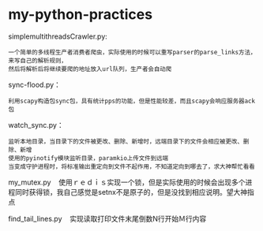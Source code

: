 # my-python-practices
  simplemultithreadsCrawler.py:
  
    一个简单的多线程生产者消费者爬虫，实际使用的时候可以重写parser的parse_links方法，来写自己的解析规则，
    然后将解析后将继续要爬的地址放入url队列，生产者会自动爬
    
  
  sync-flood.py：
  
    利用scapy构造包sync包，具有统计pps的功能，但是性能较差，而且scapy会响应服务器ack包
    
  watch_sync.py：
  
    监听本地目录，当目录下的文件被更改、删除、新增时，远端目录下的文件会相应被更改、删除、新增
    使用的pyinotify模块监听目录，paramkio上传文件到远端
    当变成守护进程时，将标准输出重定向到文件不起作用，不知道定向到哪去了，求大神帮忙看看
    
  my_mutex.py
    使用ｒｅｄｉｓ实现一个锁，但是实际使用的时候会出现多个进程同时获得锁，我自己感觉是setnx不是原子的，但是没找到相应说明。望大神指点
    
  find_tail_lines.py
    实现读取打印文件末尾倒数N行开始Ｍ行内容
